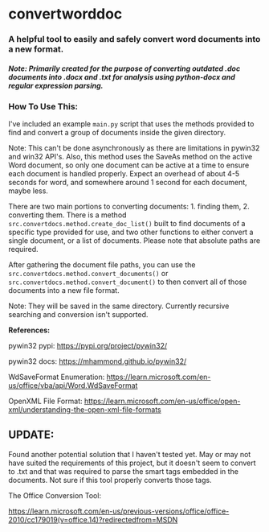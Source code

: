# convertworddoc
### A helpful tool to easily and safely convert word documents into a new format.
#### *Note: Primarily created for the purpose of converting outdated .doc documents into .docx and .txt for analysis using python-docx and regular expression parsing.*

### How To Use This:

I've included an example `main.py` script that uses the methods provided to find and convert a group of documents inside the given directory.

Note: This can't be done asynchronously as there are limitations in pywin32 and win32 API's. Also, this method uses 
the SaveAs method on the active Word document, so only one document can be active at a time to ensure each document is handled properly. 
Expect an overhead of about 4-5 seconds for word, and somewhere around 1 second for each document, maybe less.

There are two main portions to converting documents: 1. finding them, 2. converting them. There is a method `src.convertdocs.method.create_doc_list()` built to find documents 
of a specific type provided for use, and two other functions to either convert a single document, or a list of documents. 
Please note that absolute paths are required.

After gathering the document file paths, you can use the `src.convertdocs.method.convert_documents()` or 
`src.convertdocs.method.convert_document()` to then convert all of those documents into a new file format.

Note: They will be saved in the same directory. Currently recursive searching and conversion isn't supported.


__References:__

pywin32 pypi:
https://pypi.org/project/pywin32/

pywin32 docs:
https://mhammond.github.io/pywin32/

WdSaveFormat Enumeration:
https://learn.microsoft.com/en-us/office/vba/api/Word.WdSaveFormat

OpenXML File Format:
https://learn.microsoft.com/en-us/office/open-xml/understanding-the-open-xml-file-formats


## UPDATE: 
Found another potential solution that I haven't tested yet. May or may not have suited the requirements of this project, but it doesn't seem to convert to .txt and that was required to parse the smart tags embedded in the documents. Not sure if this tool properly converts those tags.

The Office Conversion Tool:

https://learn.microsoft.com/en-us/previous-versions/office/office-2010/cc179019(v=office.14)?redirectedfrom=MSDN
